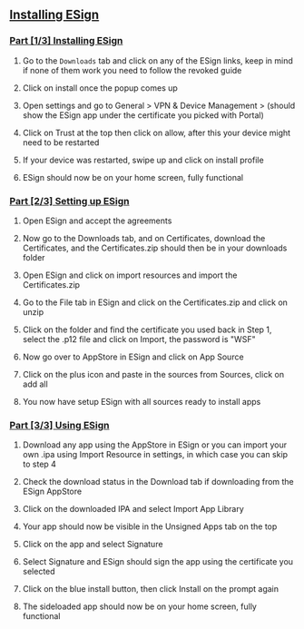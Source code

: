 ## [Installing ESign](accent://)

### [Part [1/3] Installing ESign](accent://)

1. Go to the `Downloads` tab and click on any of the ESign links, keep in mind if none of them work you need to follow the revoked guide

3. Click on install once the popup comes up

4. Open settings and go to General > VPN & Device Management > (should show the ESign app under the certificate you picked with Portal)

5. Click on Trust at the top then click on allow, after this your device might need to be restarted

6. If your device was restarted, swipe up and click on install profile

7. ESign should now be on your home screen, fully functional

### [Part [2/3] Setting up ESign](accent://)

1. Open ESign and accept the agreements

7. Now go to the Downloads tab, and on Certificates, download the Certificates, and the Certificates.zip should then be in your downloads folder

8. Open ESign and click on import resources and import the Certificates.zip

9. Go to the File tab in ESign and click on the Certificates.zip and click on unzip

11. Click on the folder and find the certificate you used back in Step 1, select the .p12 file and click on Import, the password is "WSF"

12. Now go over to AppStore in ESign and click on App Source

13. Click on the plus icon and paste in the sources from Sources, click on add all

14. You now have setup ESign with all sources ready to install apps

### [Part [3/3] Using ESign](accent://)

1. Download any app using the AppStore in ESign or you can import your own .ipa using Import Resource in settings, in which case you can skip to step 4

2. Check the download status in the Download tab if downloading from the ESign AppStore

3. Click on the downloaded IPA and select Import App Library

4. Your app should now be visible in the Unsigned Apps tab on the top

5. Click on the app and select Signature

6. Select Signature and ESign should sign the app using the certificate you selected

7. Click on the blue install button, then click Install on the prompt again

8. The sideloaded app should now be on your home screen, fully functional
